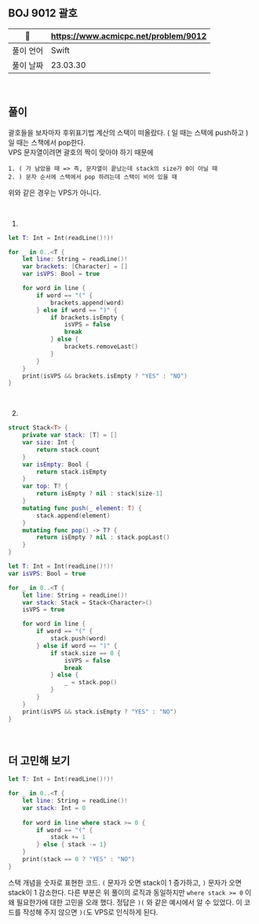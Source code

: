 ## BOJ 9012 괄호

|🔗|https://www.acmicpc.net/problem/9012|
|---|---|
|풀이 언어|Swift|
|풀이 날짜|23.03.30|

</br>


##  풀이

괄호들을 보자마자 후위표기법 계산의 스택이 떠올랐다. ( 일 때는 스택에 push하고 ) 일 때는 스책에서 pop한다. </br> 
VPS 문자열이려면 괄호의 짝이 맞아야 하기 때문에 
```
1. ( 가 남았을 때 => 즉, 문자열이 끝났는데 stack의 size가 0이 아닐 때 
2. ) 문자 순서에 스택에서 pop 하려는데 스택이 비어 있을 때
```
위와 같은 경우는 VPS가 아니다. 

</br>

1. 

```Swift
let T: Int = Int(readLine()!)!

for _ in 0..<T {
    let line: String = readLine()!
    var brackets: [Character] = []
    var isVPS: Bool = true

    for word in line {
        if word == "(" {
            brackets.append(word)
        } else if word == ")" {
            if brackets.isEmpty {
                isVPS = false
                break
            } else {
                brackets.removeLast()
            }
        }
    }
    print(isVPS && brackets.isEmpty ? "YES" : "NO")
}
```

</br>

2. 

```Swift
struct Stack<T> {
    private var stack: [T] = []
    var size: Int {
        return stack.count
    }
    var isEmpty: Bool {
        return stack.isEmpty
    }
    var top: T? {
        return isEmpty ? nil : stack[size-1]
    }
    mutating func push(_ element: T) {
        stack.append(element)
    }
    mutating func pop() -> T? {
        return isEmpty ? nil : stack.popLast()
    }
}

let T: Int = Int(readLine()!)!
var isVPS: Bool = true

for _ in 0..<T {
    let line: String = readLine()!
    var stack: Stack = Stack<Character>()
    isVPS = true

    for word in line {
        if word == "(" {
            stack.push(word)
        } else if word == ")" {
            if stack.size == 0 {
                isVPS = false
                break
            } else {
                _ = stack.pop()
            }
        }
    }
    print(isVPS && stack.isEmpty ? "YES" : "NO")
}
```

</br>

## 더 고민해 보기

```Swift
let T: Int = Int(readLine()!)!

for _ in 0..<T {
    let line: String = readLine()!
    var stack: Int = 0
    
    for word in line where stack >= 0 {
        if word == "(" {
            stack += 1
        } else { stack -= 1}
    }
    print(stack == 0 ? "YES" : "NO")
}
```

스택 개념을 숫자로 표현한 코드. `(` 문자가 오면 stack이 1 증가하고, `)` 문자가 오면 stack이 1 감소한다. 다른 부분은 위 풀이의 로직과 동일하지만 `where stack >= 0` 이 왜 필요한가에 대한 고민을 오래 했다. 정답은 `)(` 와 같은 예시에서 알 수 있었다. 이 코드를 작성해 주지 않으면 `)(`도 VPS로 인식하게 된다.
